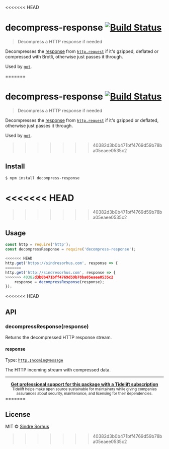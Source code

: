 <<<<<<< HEAD
# decompress-response [![Build Status](https://travis-ci.com/sindresorhus/decompress-response.svg?branch=master)](https://travis-ci.com/sindresorhus/decompress-response)

> Decompress a HTTP response if needed

Decompresses the [response](https://nodejs.org/api/http.html#http_class_http_incomingmessage) from [`http.request`](https://nodejs.org/api/http.html#http_http_request_options_callback) if it's gzipped, deflated or compressed with Brotli, otherwise just passes it through.

Used by [`got`](https://github.com/sindresorhus/got).

=======
# decompress-response [![Build Status](https://travis-ci.org/sindresorhus/decompress-response.svg?branch=master)](https://travis-ci.org/sindresorhus/decompress-response)

> Decompress a HTTP response if needed

Decompresses the [response](https://nodejs.org/api/http.html#http_class_http_incomingmessage) from [`http.request`](https://nodejs.org/api/http.html#http_http_request_options_callback) if it's gzipped or deflated, otherwise just passes it through.

Used by [`got`](https://github.com/sindresorhus/got).


>>>>>>> 40382d3b0b471bff4769d59b78ba05eaee0535c2
## Install

```
$ npm install decompress-response
```

<<<<<<< HEAD
=======

>>>>>>> 40382d3b0b471bff4769d59b78ba05eaee0535c2
## Usage

```js
const http = require('http');
const decompressResponse = require('decompress-response');

<<<<<<< HEAD
http.get('https://sindresorhus.com', response => {
=======
http.get('http://sindresorhus.com', response => {
>>>>>>> 40382d3b0b471bff4769d59b78ba05eaee0535c2
	response = decompressResponse(response);
});
```

<<<<<<< HEAD
## API

### decompressResponse(response)

Returns the decompressed HTTP response stream.

#### response

Type: [`http.IncomingMessage`](https://nodejs.org/api/http.html#http_class_http_incomingmessage)

The HTTP incoming stream with compressed data.

---

<div align="center">
	<b>
		<a href="https://tidelift.com/subscription/pkg/npm-decompress-response?utm_source=npm-decompress-response&utm_medium=referral&utm_campaign=readme">Get professional support for this package with a Tidelift subscription</a>
	</b>
	<br>
	<sub>
		Tidelift helps make open source sustainable for maintainers while giving companies<br>assurances about security, maintenance, and licensing for their dependencies.
	</sub>
</div>
=======

## License

MIT © [Sindre Sorhus](https://sindresorhus.com)
>>>>>>> 40382d3b0b471bff4769d59b78ba05eaee0535c2
